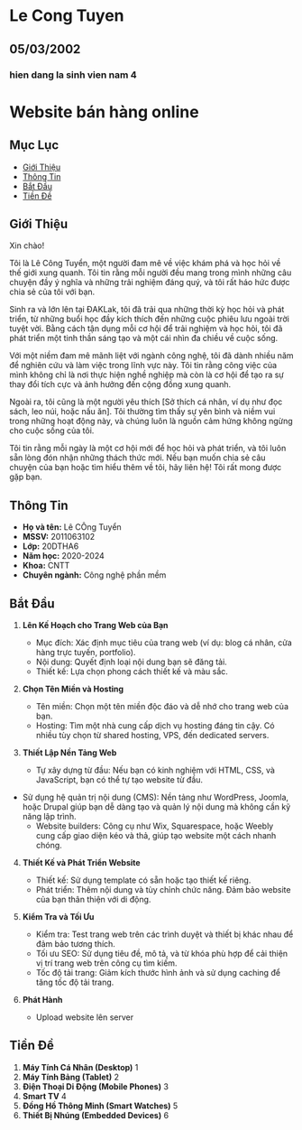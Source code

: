 # Le Cong Tuyen
## 05/03/2002
### hien dang la sinh vien nam 4
# Website bán hàng online

## Mục Lục
- [Giới Thiệu](#giới-thiệu)
- [Thông Tin](#thông-tin)
- [Bắt Đầu](#bắt-đầu)
- [Tiền Đề](#tiền-đề)

## Giới Thiệu

Xin chào!

Tôi là Lê Công Tuyển, một người đam mê về việc khám phá và học hỏi về thế giới xung quanh. Tôi tin rằng mỗi người đều mang trong mình những câu chuyện đầy ý nghĩa và những trải nghiệm đáng quý, và tôi rất háo hức được chia sẻ của tôi với bạn.

Sinh ra và lớn lên tại ĐAKLak, tôi đã trải qua những thời kỳ học hỏi và phát triển, từ những buổi học đầy kích thích đến những cuộc phiêu lưu ngoài trời tuyệt vời. Bằng cách tận dụng mỗi cơ hội để trải nghiệm và học hỏi, tôi đã phát triển một tinh thần sáng tạo và một cái nhìn đa chiều về cuộc sống.

Với một niềm đam mê mãnh liệt với ngành công nghệ, tôi đã dành nhiều năm để nghiên cứu và làm việc trong lĩnh vực này. Tôi tin rằng công việc của mình không chỉ là nơi thực hiện nghề nghiệp mà còn là cơ hội để tạo ra sự thay đổi tích cực và ảnh hưởng đến cộng đồng xung quanh.

Ngoài ra, tôi cũng là một người yêu thích [Sở thích cá nhân, ví dụ như đọc sách, leo núi, hoặc nấu ăn]. Tôi thường tìm thấy sự yên bình và niềm vui trong những hoạt động này, và chúng luôn là nguồn cảm hứng không ngừng cho cuộc sống của tôi.

Tôi tin rằng mỗi ngày là một cơ hội mới để học hỏi và phát triển, và tôi luôn sẵn lòng đón nhận những thách thức mới. Nếu bạn muốn chia sẻ câu chuyện của bạn hoặc tìm hiểu thêm về tôi, hãy liên hệ! Tôi rất mong được gặp bạn.

## Thông Tin

- **Họ và tên:** Lê CÔng Tuyển
- **MSSV:** 2011063102
- **Lớp:** 20DTHA6
- **Năm học:** 2020-2024
- **Khoa:** CNTT
- **Chuyên ngành:** Công nghệ phần mềm

## Bắt Đầu

1. **Lên Kế Hoạch cho Trang Web của Bạn** 
   - Mục đích: Xác định mục tiêu của trang web (ví dụ: blog cá nhân, cửa hàng trực tuyến, portfolio).
   - Nội dung: Quyết định loại nội dung bạn sẽ đăng tải.
   - Thiết kế: Lựa chọn phong cách thiết kế và màu sắc.
   
2. **Chọn Tên Miền và Hosting** 
   - Tên miền: Chọn một tên miền độc đáo và dễ nhớ cho trang web của bạn.
   - Hosting: Tìm một nhà cung cấp dịch vụ hosting đáng tin cậy. Có nhiều tùy chọn từ shared hosting, VPS, đến dedicated servers.

3. **Thiết Lập Nền Tảng Web**
   - Tự xây dựng từ đầu: Nếu bạn có kinh nghiệm với HTML, CSS, và JavaScript, bạn có thể tự tạo website từ đầu.
- Sử dụng hệ quản trị nội dung (CMS): Nền tảng như WordPress, Joomla, hoặc Drupal giúp bạn dễ dàng tạo và quản lý nội dung mà không cần kỹ năng lập trình.
   - Website builders: Công cụ như Wix, Squarespace, hoặc Weebly cung cấp giao diện kéo và thả, giúp tạo website một cách nhanh chóng.

4. **Thiết Kế và Phát Triển Website**
   - Thiết kế: Sử dụng template có sẵn hoặc tạo thiết kế riêng.
   - Phát triển: Thêm nội dung và tùy chỉnh chức năng. Đảm bảo website của bạn thân thiện với di động.

5. **Kiểm Tra và Tối Ưu**
   - Kiểm tra: Test trang web trên các trình duyệt và thiết bị khác nhau để đảm bảo tương thích.
   - Tối ưu SEO: Sử dụng tiêu đề, mô tả, và từ khóa phù hợp để cải thiện vị trí trang web trên công cụ tìm kiếm.
   - Tốc độ tải trang: Giảm kích thước hình ảnh và sử dụng caching để tăng tốc độ tải trang.

6. **Phát Hành**
   - Upload website lên server

## Tiền Đề

1. **Máy Tính Cá Nhân (Desktop)** 1
2. **Máy Tính Bảng (Tablet)** 2
3. **Điện Thoại Di Động (Mobile Phones)** 3
4. **Smart TV** 4
5. **Đồng Hồ Thông Minh (Smart Watches)** 5
6. **Thiết Bị Nhúng (Embedded Devices)** 6